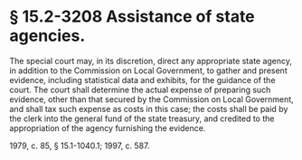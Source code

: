 # § 15.2-3208 Assistance of state agencies.

<p>The special court may, in its discretion, direct any appropriate state agency, in addition to the Commission on Local Government, to gather and present evidence, including statistical data and exhibits, for the guidance of the court. The court shall determine the actual expense of preparing such evidence, other than that secured by the Commission on Local Government, and shall tax such expense as costs in this case; the costs shall be paid by the clerk into the general fund of the state treasury, and credited to the appropriation of the agency furnishing the evidence.</p><p>1979, c. 85, § 15.1-1040.1; 1997, c. 587.</p>